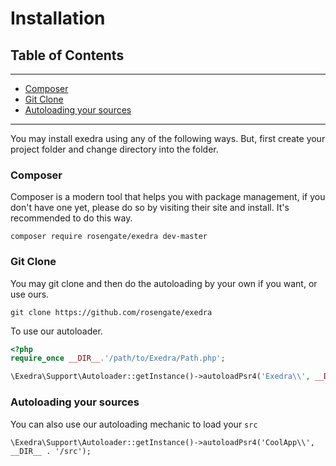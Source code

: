 # Installation
## Table of Contents
---
- [Composer](#composer)
- [Git Clone](#git-clone)
- [Autoloading your sources](#autoloading-your-sources)

---

You may install exedra using any of the following ways.
But, first create your project folder and change directory into the folder.

### Composer
Composer is a modern tool that helps you with package management, if you don't have one yet, please do so by visiting their site and install. It's recommended to do this way.

```
composer require rosengate/exedra dev-master
```

### Git Clone
You may git clone and then do the autoloading by your own if you want, or use ours.

```
git clone https://github.com/rosengate/exedra
```

To use our autoloader.
```php
<?php
require_once __DIR__.'/path/to/Exedra/Path.php';

\Exedra\Support\Autoloader::getInstance()->autoloadPsr4('Exedra\\', __DIR__ . '/path/to/exedra/src');
```

### Autoloading your sources
You can also use our autoloading mechanic to load your `src`
```
\Exedra\Support\Autoloader::getInstance()->autoloadPsr4('CoolApp\\', __DIR__ . '/src');
```
